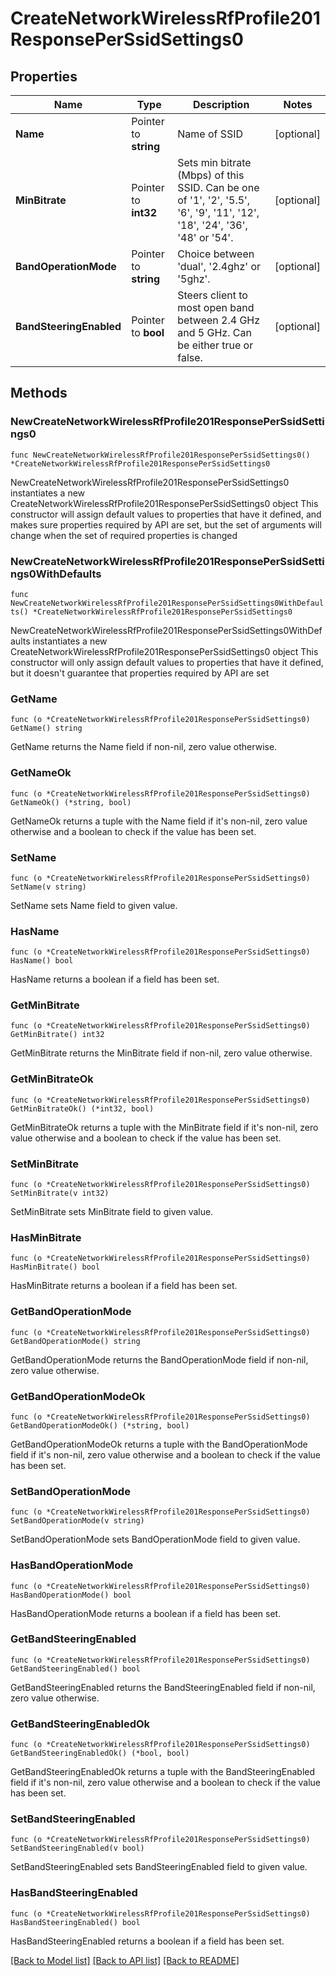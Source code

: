 # CreateNetworkWirelessRfProfile201ResponsePerSsidSettings0

## Properties

Name | Type | Description | Notes
------------ | ------------- | ------------- | -------------
**Name** | Pointer to **string** | Name of SSID | [optional] 
**MinBitrate** | Pointer to **int32** | Sets min bitrate (Mbps) of this SSID. Can be one of &#39;1&#39;, &#39;2&#39;, &#39;5.5&#39;, &#39;6&#39;, &#39;9&#39;, &#39;11&#39;, &#39;12&#39;, &#39;18&#39;, &#39;24&#39;, &#39;36&#39;, &#39;48&#39; or &#39;54&#39;. | [optional] 
**BandOperationMode** | Pointer to **string** | Choice between &#39;dual&#39;, &#39;2.4ghz&#39; or &#39;5ghz&#39;. | [optional] 
**BandSteeringEnabled** | Pointer to **bool** | Steers client to most open band between 2.4 GHz and 5 GHz. Can be either true or false. | [optional] 

## Methods

### NewCreateNetworkWirelessRfProfile201ResponsePerSsidSettings0

`func NewCreateNetworkWirelessRfProfile201ResponsePerSsidSettings0() *CreateNetworkWirelessRfProfile201ResponsePerSsidSettings0`

NewCreateNetworkWirelessRfProfile201ResponsePerSsidSettings0 instantiates a new CreateNetworkWirelessRfProfile201ResponsePerSsidSettings0 object
This constructor will assign default values to properties that have it defined,
and makes sure properties required by API are set, but the set of arguments
will change when the set of required properties is changed

### NewCreateNetworkWirelessRfProfile201ResponsePerSsidSettings0WithDefaults

`func NewCreateNetworkWirelessRfProfile201ResponsePerSsidSettings0WithDefaults() *CreateNetworkWirelessRfProfile201ResponsePerSsidSettings0`

NewCreateNetworkWirelessRfProfile201ResponsePerSsidSettings0WithDefaults instantiates a new CreateNetworkWirelessRfProfile201ResponsePerSsidSettings0 object
This constructor will only assign default values to properties that have it defined,
but it doesn't guarantee that properties required by API are set

### GetName

`func (o *CreateNetworkWirelessRfProfile201ResponsePerSsidSettings0) GetName() string`

GetName returns the Name field if non-nil, zero value otherwise.

### GetNameOk

`func (o *CreateNetworkWirelessRfProfile201ResponsePerSsidSettings0) GetNameOk() (*string, bool)`

GetNameOk returns a tuple with the Name field if it's non-nil, zero value otherwise
and a boolean to check if the value has been set.

### SetName

`func (o *CreateNetworkWirelessRfProfile201ResponsePerSsidSettings0) SetName(v string)`

SetName sets Name field to given value.

### HasName

`func (o *CreateNetworkWirelessRfProfile201ResponsePerSsidSettings0) HasName() bool`

HasName returns a boolean if a field has been set.

### GetMinBitrate

`func (o *CreateNetworkWirelessRfProfile201ResponsePerSsidSettings0) GetMinBitrate() int32`

GetMinBitrate returns the MinBitrate field if non-nil, zero value otherwise.

### GetMinBitrateOk

`func (o *CreateNetworkWirelessRfProfile201ResponsePerSsidSettings0) GetMinBitrateOk() (*int32, bool)`

GetMinBitrateOk returns a tuple with the MinBitrate field if it's non-nil, zero value otherwise
and a boolean to check if the value has been set.

### SetMinBitrate

`func (o *CreateNetworkWirelessRfProfile201ResponsePerSsidSettings0) SetMinBitrate(v int32)`

SetMinBitrate sets MinBitrate field to given value.

### HasMinBitrate

`func (o *CreateNetworkWirelessRfProfile201ResponsePerSsidSettings0) HasMinBitrate() bool`

HasMinBitrate returns a boolean if a field has been set.

### GetBandOperationMode

`func (o *CreateNetworkWirelessRfProfile201ResponsePerSsidSettings0) GetBandOperationMode() string`

GetBandOperationMode returns the BandOperationMode field if non-nil, zero value otherwise.

### GetBandOperationModeOk

`func (o *CreateNetworkWirelessRfProfile201ResponsePerSsidSettings0) GetBandOperationModeOk() (*string, bool)`

GetBandOperationModeOk returns a tuple with the BandOperationMode field if it's non-nil, zero value otherwise
and a boolean to check if the value has been set.

### SetBandOperationMode

`func (o *CreateNetworkWirelessRfProfile201ResponsePerSsidSettings0) SetBandOperationMode(v string)`

SetBandOperationMode sets BandOperationMode field to given value.

### HasBandOperationMode

`func (o *CreateNetworkWirelessRfProfile201ResponsePerSsidSettings0) HasBandOperationMode() bool`

HasBandOperationMode returns a boolean if a field has been set.

### GetBandSteeringEnabled

`func (o *CreateNetworkWirelessRfProfile201ResponsePerSsidSettings0) GetBandSteeringEnabled() bool`

GetBandSteeringEnabled returns the BandSteeringEnabled field if non-nil, zero value otherwise.

### GetBandSteeringEnabledOk

`func (o *CreateNetworkWirelessRfProfile201ResponsePerSsidSettings0) GetBandSteeringEnabledOk() (*bool, bool)`

GetBandSteeringEnabledOk returns a tuple with the BandSteeringEnabled field if it's non-nil, zero value otherwise
and a boolean to check if the value has been set.

### SetBandSteeringEnabled

`func (o *CreateNetworkWirelessRfProfile201ResponsePerSsidSettings0) SetBandSteeringEnabled(v bool)`

SetBandSteeringEnabled sets BandSteeringEnabled field to given value.

### HasBandSteeringEnabled

`func (o *CreateNetworkWirelessRfProfile201ResponsePerSsidSettings0) HasBandSteeringEnabled() bool`

HasBandSteeringEnabled returns a boolean if a field has been set.


[[Back to Model list]](../README.md#documentation-for-models) [[Back to API list]](../README.md#documentation-for-api-endpoints) [[Back to README]](../README.md)


